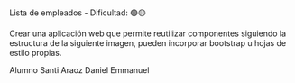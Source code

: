 Lista de empleados - Dificultad:  🟢🟡

Crear una aplicación web que permite reutilizar componentes siguiendo la estructura de la siguiente imagen, pueden incorporar bootstrap u hojas de estilo propias. 




Alumno
Santi Araoz Daniel Emmanuel